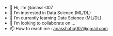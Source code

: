- 👋 Hi, I’m @anass-007
- 👀 I’m interested in Data Science (ML/DL)
- 🌱 I’m currently learning Data Science (ML/DL)
- 💞️ I’m looking to collaborate on ...
- 📫 How to reach me : anasshafiq007@gmail.com

<!---
anass-007/anass-007 is a ✨ special ✨ repository because its `README.md` (this file) appears on your GitHub profile.
You can click the Preview link to take a look at your changes.
--->
